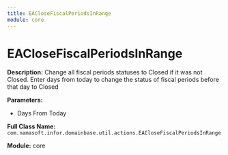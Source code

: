 ```yaml
---
title: EACloseFiscalPeriodsInRange
module: core
---
```


# EACloseFiscalPeriodsInRange

**Description:** Change all fiscal periods statuses to Closed if it was not Closed.
Enter days from today to change the status of fiscal periods before that day to Closed

**Parameters:**
- Days From Today

**Full Class Name:** `com.namasoft.infor.domainbase.util.actions.EACloseFiscalPeriodsInRange`

**Module:** core

